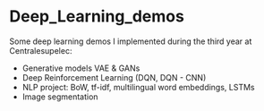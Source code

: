 # Deep_Learning_demos
Some deep learning demos I implemented during the third year at Centralesupelec:

- Generative models VAE & GANs
- Deep Reinforcement Learning (DQN, DQN - CNN)
- NLP project: BoW, tf-idf, multilingual word embeddings, LSTMs
- Image segmentation
